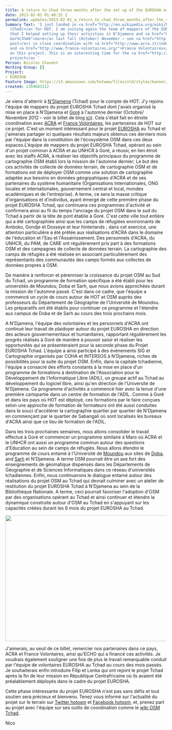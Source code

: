 ```yaml
---
title: A return to Chad three months after the set up of the EUROSHA mapping team
date: 2013-02-01 01:48:32 Z
permalink: updates/2013-02-01_a_return_to_chad_three_months_after_the_set_up_of_the_eurosha_mapping_team
Summary Text: 'I just landed in <a href="http://en.wikipedia.org/wiki/N''Djamena">Ndjamena
  (Chad)</a> for HOT. I am joining again the team of mappers of the EUROSHA Chad project
  that I helped setting up their activities in N’Djamena and <a href="http://en.wikipedia.org/wiki/
  Gor%C3%A9">Goré</a> last fall (October/ November – see <a href="http://hot.openstreetmap.org/updates/2012-10-31_two_weeks_of_field_work_within_the_eurosha_chad_project">blog
  post</a>) in close coordination with <a href="http://www.acra.it/index.php?option=com_content&view=article&id=119&Itemid=263&lang=en">ACRA</a>
  and <a href="http://www.france-volontaires.org/">France Volontaires</a>, HOT’s partners
  on this project. This is an interesting time for the <a href="http://hot.openstreetmap.org/projects/eurosha_0">EUROSHA
  project</a> '
Person: Nicolas Chavent
Working Group: []
Project:
- EUROSHA
Feature Image: https://s3.amazonaws.com/hotwww/files/old/styles/banner/public/262743_375600389201144_554436941_n_1.jpg
created: 1359683312
---
```


<p>Je viens d'atterrir à <a href="http://fr.wikipedia.org/wiki/N'Djamena">N'Djamena</a> (Tchad) pour le compte de HOT. J'y rejoins l'équipe de mappers du projet EUROSHA Tchad dont j'avais organisé la mise en place à N'Djamena et <a href="http://fr.wikipedia.org/wiki/Gor%C3%A9">Goré</a> à l'automne dernier (Octobre/ Novembre 2012 – voir le billet de blog <a href="http://hot.openstreetmap.org/updates/2012-10-31_two_weeks_of_field_work_within_the_eurosha_chad_project">ici</a>). Cela s'était fait en étroite coordination avec <a href="http://www.acra.it/index.php?option=com_content&amp;view=article&amp;id=119&amp;Itemid=263&amp;lang=en">ACRA</a> et <a href="http://www.france-volontaires.org/">France Volontaires</a>, les partenaires de HOT sur ce projet. C'est un moment intéressant pour le projet <a href="http://hot.openstreetmap.org/projects/eurosha_0">EUROSHA</a> au Tchad et j'aimerais partager ici quelques résultats majeurs obtenus ces derniers mois par l'équipe dans la constitution de l'écosystème OSM dans ces deux espaces.<!--break--><img class="image-medium" style="margin-left: 5px; margin-right: 5px; float: right;" src="https://s3.amazonaws.com/hotwww/files/old/styles/medium/public/262743_375600389201144_554436941_n_1.jpg?itok=SmIBOyfr" alt="" style="width:220px;height:220px">L'équipe de mappers du projet EUROSHA Tchad, opérant au sein d'un projet commun à ACRA et au UNHCR à Goré, a réussi, en lien étroit avec les staffs ACRA, à réaliser les objectifs principaux du programme de cartographie OSM établi lors la mission de l'automne dernier; Le but des ces activités de collecte de données terrain, de cartographie OSM et de formations est de déployer OSM comme une solution de cartographie adaptée aux besoins en données géogrpahiques d'ACRA et de ses partenaires du système humanitaire (Organisations Internationales, ONG locales et internationales, gouvernement central et local, mondes académiques et de l'entreprise). A terme, ce sera la masse critique d'organisations et d'individus, ayant émergé de cette première phase du projet EUROSHA Tchad, qui continuera ces programmes d'activité et confirmera ainsi au fil du temps l'ancrage du projet OSM dans le sud du Tchad à partir de la tête de pont établie à Goré. C'est cette ville tout entière qui a été cartographiée ainsi que les camps de réfugiées environnants de Amboko, Gondje et Dosseye et leur hinterlands ; dans cet exercice, une attention particulière a été prêtée aux réalisations d'ACRA dans le domaine de l'éducation et l'Eau et l'Assainissement. Des personnels d'ACRA, du UNHCR, du PAM, de CARE ont régulièrement pris part à des formations OSM et des campagnes de collecte de données terrain. La cartographie des camps de réfugiés a été réalisée en associant particulièrement des représentants des communautés des camps formés aux collectes de données propres à OSM.</p>
<p>De manière à renforcer et pérenniser la croissance du projet OSM au Sud du Tchad, un programme de formation spécifique a été établi pour les universités de Moundou, Doba et Sarh, que nous avions approchées durant la mission de l'automne passé. C'est dans ce cadre, que l'équipe a commencé un cycle de cours autour de HOT et OSM auprès des professeurs du Département de Géographie de l'Université de Moundou. Les préparatifs ont été établis pour continuer ce programme et l'étendre aux campus de Doba et de Sarh au cours des trois prochains mois.</p>
<p><img class="image-medium" style="margin-left: 5px; margin-right: 5px; float: right;" src="https://s3.amazonaws.com/hotwww/files/old/styles/medium/public/598881_395584340536082_1994484953_n_1.jpg?itok=I-sDZi5_" alt="" style="width:220px;height:220px">A N'Djamena, l'équipe des volontaires et les personnels d'ACRA ont continué leur travail de plaidoyer autour du projet EUROSHA en direction des acteurs gouvernementaux et humanitaires, rapportant régulièrement les progrès réalisés à Goré de manière à pouvoir saisir et réaliser les opportunités qui se présenteraient pour la seconde phase du Projet EUROSHA Tchad. L'équipe a ainsi participé à des événements SIG et Cartographie organisés par COHA et INTERSOS à N'Djamena, riches de possibilités pour la suite du projet OSM. Enfin, dans la capitale tchadienne, l'équipe a consacré des efforts constants à la mise en place d'un programme de formations à destination de l'Association pour le Développement de l'Informatique Libre (ADIL), un groupe actif au Tchad au développement du logiciel libre, ainsi qu'en direction de l'Université de N'Djamena. Ce programme d'activités a commencé hier avec la tenue d'une première cartopartie dans un centre de formation de l'ADIL. Comme à Goré et dans les pays où HOT est déployé, ces formations par le faire conçues selon une approche de formation de formateurs ont été aussi conduites dans le souci d'accélérer la cartographie quartier par quartier de N'Djamena en commençant par le quartier de Sabangali où sont localisés les bureaux d'ACRA ainsi que ce lieu de formation de l'ADIL.</p>
<p>Dans les trois prochaines semaines, nous allons consolider le travail effectué à Goré et commencer un programme similaire à Maro où ACRA et le UNHCR ont aussi un programme commun autour des questions d'Education au sein de camps de réfugiés. Nous allons étendre le programme de cours entamé à l'Université de <a href="http://fr.wikipedia.org/wiki/Moundou">Moundou</a> aux sites de <a href="http://fr.wikipedia.org/wiki/Doba">Doba</a>, and <a href="http://fr.wikipedia.org/wiki/Sarh">Sarh</a> et N'Djamena. A terme OSM pourrait être un axe fort des enseignements de géomatique dispensés dans les Départements de Géographie et de Sciences Informatiques dans ce réseau d'universités tchadiennes. Enfin, nous continuerons le dialogue entamé autour des réalisations du projet OSM au Tchad qui devrait culminer avec un atelier de restitution du projet EUROSHA Tchad à N'Djamena au sein de la Bibliothèque Nationale. A terme, ceci pourrait favoriser l'adoption d'OSM par des organisations opérant au Tchad et ainsi continuer et étendre la dynamique construite autour d'OSM au Tchad en s'appuyant sur les capacités créées durant les 6 mois du projet EUROSHA au Tchad.</p>
<p><img src="https://s3.amazonaws.com/hotwww/files/old/385205_390064414421408_1898857492_n_0.jpg" alt="" style="width:780px;height:392px"></p>
<p>J'aimerais, au seuil de ce billet, remercier nos partenaires dans ce pays, ACRA et France Volontaires, ainsi qu'ECHO qui a financé ces activités. Je voudrais également souligner une fois de plus le travail remarquable conduit par l'équipe de volontaires EUROSHA au Tchad au cours des mois passés. Je souhaiterais enfin introduire Filip et Lenka qui ont rejoint le projet Tchad après la fin de leur mission en République Centrafricaine où ils avaient été préalablement déployés dans le cadre du projet EUROSHA.</p>
<p>Cette phase intéressante du projet EUROSHA n'est pas sans défis et tout soutien sera précieux et bienvenu. Tenez vous informé sur l'actualité du projet sur le terrain sur <a href="http://twitter.com/hotosm">Twitter hotosm</a> et <a href="http://www.facebook.com/hotosm">Facebook hotosm</a>, et, prenez part au projet avec l'équipe sur ses outils de coordination comme le <a href="http://wiki.openstreetmap.org/wiki/FR:WikiProject_Chad">wiki OSM Tchad</a>.</p>
<p>Nico</p>
